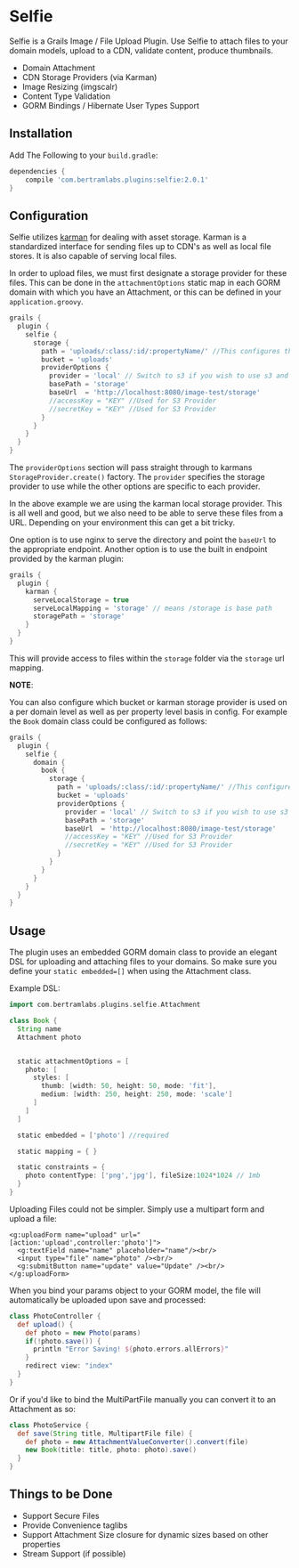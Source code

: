 Selfie
======

Selfie is a Grails Image / File Upload Plugin. Use Selfie to attach files to your domain models, upload to a CDN, validate content, produce thumbnails.

* Domain Attachment
* CDN Storage Providers (via Karman)
* Image Resizing (imgscalr)
* Content Type Validation
* GORM Bindings / Hibernate User Types Support

Installation
------------

Add The Following to your `build.gradle`:

```groovy
dependencies {
    compile 'com.bertramlabs.plugins:selfie:2.0.1'
}
```

Configuration
-------------

Selfie utilizes [karman](http://plugins.grails.org/plugin/bertramlabs/karman-grails) for dealing with asset storage. Karman is a standardized interface for sending files up to CDN's as well as local file stores. It is also capable of serving local files.

In order to upload files, we must first designate a storage provider for these files. This can be done in the `attachmentOptions` static map in each GORM domain with which you have an Attachment,
or this can be defined in your `application.groovy`.

```groovy
grails {
  plugin {
    selfie {
      storage {
        path = 'uploads/:class/:id/:propertyName/' //This configures the storage path of the files being uploaded by domain class name and property name and identifier in GORM
        bucket = 'uploads'
        providerOptions {
          provider = 'local' // Switch to s3 if you wish to use s3 and install the karman-aws plugin
          basePath = 'storage'
          baseUrl  = 'http://localhost:8080/image-test/storage'
          //accessKey = "KEY" //Used for S3 Provider
          //secretKey = "KEY" //Used for S3 Provider
        }
      }
    }
  }
}
```

The `providerOptions` section will pass straight through to karmans `StorageProvider.create()` factory. The `provider` specifies the storage provider to use while the other options are specific to each provider.

In the above example we are using the karman local storage provider. This is all well and good, but we also need to be able to serve these files from a URL. Depending on your environment this can get a bit tricky.

One option is to use nginx to serve the directory and point the `baseUrl` to the appropriate endpoint. Another option is to use the built in endpoint provided by the karman plugin:


```groovy
grails {
  plugin {
    karman {
      serveLocalStorage = true
      serveLocalMapping = 'storage' // means /storage is base path
      storagePath = 'storage'
    }
  }
}
```

This will provide access to files within the `storage` folder via the `storage` url mapping.


**NOTE**:

You can also configure which bucket or karman storage provider is used on a per domain level as well as per property level basis in config. For example the `Book` domain class could be configured as follows:

```groovy
grails {
  plugin {
    selfie {
      domain {
        book {
          storage {
            path = 'uploads/:class/:id/:propertyName/' //This configures the storage path of the files being uploaded by domain class name and property name and identifier in GORM
            bucket = 'uploads'
            providerOptions {
              provider = 'local' // Switch to s3 if you wish to use s3 and install the karman-aws plugin
              basePath = 'storage'
              baseUrl  = 'http://localhost:8080/image-test/storage'
              //accessKey = "KEY" //Used for S3 Provider
              //secretKey = "KEY" //Used for S3 Provider
            }
          }
        }
      }
    }
  }
}
```


Usage
-----

The plugin uses an embedded GORM domain class to provide an elegant DSL for uploading and attaching files to your domains. So make sure you define your `static embedded=[]` when using the Attachment class.

Example DSL:

```groovy
import com.bertramlabs.plugins.selfie.Attachment

class Book {
  String name
  Attachment photo


  static attachmentOptions = [
    photo: [
      styles: [
        thumb: [width: 50, height: 50, mode: 'fit'],
        medium: [width: 250, height: 250, mode: 'scale']
      ]
    ]
  ]

  static embedded = ['photo'] //required

  static mapping = { }

  static constraints = {
    photo contentType: ['png','jpg'], fileSize:1024*1024 // 1mb
  }
}
```

Uploading Files could not be simpler. Simply use a multipart form and upload a file:

```gsp
<g:uploadForm name="upload" url="[action:'upload',controller:'photo']">
  <g:textField name="name" placeholder="name"/><br/>
  <input type="file" name="photo" /><br/>
  <g:submitButton name="update" value="Update" /><br/>
</g:uploadForm>
```

When you bind your params object to your GORM model, the file will automatically be uploaded upon save and processed:

```groovy
class PhotoController {
  def upload() {
    def photo = new Photo(params)
    if(!photo.save()) {
      println "Error Saving! ${photo.errors.allErrors}"
    }
    redirect view: "index"
  }
}
```

Or if you'd like to bind the MultiPartFile manually you can convert it to an Attachment as so:

```groovy
class PhotoService {
  def save(String title, MultipartFile file) {
    def photo = new AttachmentValueConverter().convert(file)
    new Book(title: title, photo: photo).save()
  }
}
```

Things to be Done
------------------
* Support Secure Files
* Provide Convenience taglibs
* Support Attachment Size closure for dynamic sizes based on other properties
* Stream Support (if possible)
